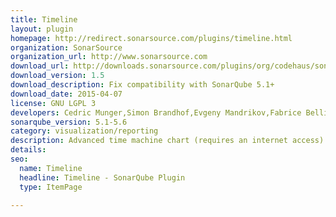 ```yaml
---
title: Timeline
layout: plugin
homepage: http://redirect.sonarsource.com/plugins/timeline.html
organization: SonarSource
organization_url: http://www.sonarsource.com
download_url: http://downloads.sonarsource.com/plugins/org/codehaus/sonar-plugins/sonar-timeline-plugin/1.5/sonar-timeline-plugin-1.5.jar
download_version: 1.5
download_description: Fix compatibility with SonarQube 5.1+
download_date: 2015-04-07
license: GNU LGPL 3
developers: Cedric Munger,Simon Brandhof,Evgeny Mandrikov,Fabrice Bellingard,Jean-Baptiste Lièvremont
sonarqube_version: 5.1-5.6
category: visualization/reporting
description: Advanced time machine chart (requires an internet access).
details: 
seo: 
  name: Timeline
  headline: Timeline - SonarQube Plugin
  type: ItemPage

---
```

